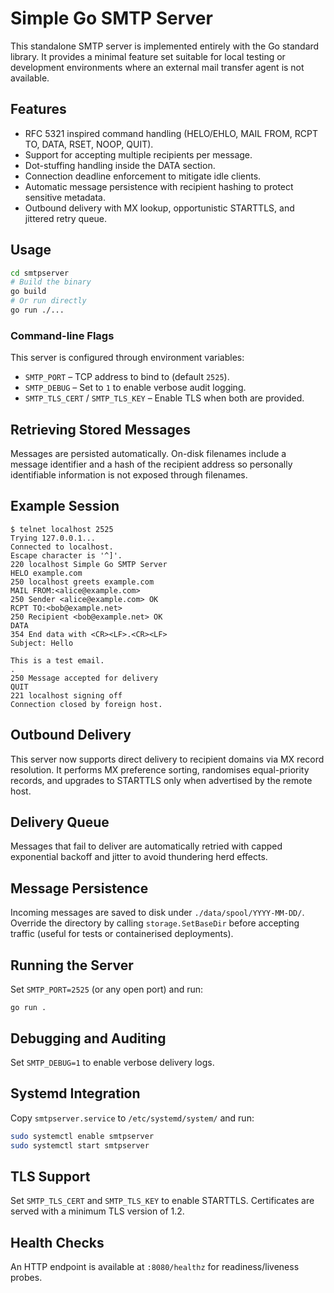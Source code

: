 # Simple Go SMTP Server

This standalone SMTP server is implemented entirely with the Go standard library. It provides a minimal feature set suitable for local testing or development environments where an external mail transfer agent is not available.

## Features

- RFC 5321 inspired command handling (HELO/EHLO, MAIL FROM, RCPT TO, DATA, RSET, NOOP, QUIT).
- Support for accepting multiple recipients per message.
- Dot-stuffing handling inside the DATA section.
- Connection deadline enforcement to mitigate idle clients.
- Automatic message persistence with recipient hashing to protect sensitive metadata.
- Outbound delivery with MX lookup, opportunistic STARTTLS, and jittered retry queue.

## Usage

```bash
cd smtpserver
# Build the binary
go build
# Or run directly
go run ./...
```

### Command-line Flags

This server is configured through environment variables:

- `SMTP_PORT` – TCP address to bind to (default `2525`).
- `SMTP_DEBUG` – Set to `1` to enable verbose audit logging.
- `SMTP_TLS_CERT` / `SMTP_TLS_KEY` – Enable TLS when both are provided.

## Retrieving Stored Messages

Messages are persisted automatically. On-disk filenames include a message identifier and a hash of the recipient address so personally identifiable information is not exposed through filenames.

## Example Session

```
$ telnet localhost 2525
Trying 127.0.0.1...
Connected to localhost.
Escape character is '^]'.
220 localhost Simple Go SMTP Server
HELO example.com
250 localhost greets example.com
MAIL FROM:<alice@example.com>
250 Sender <alice@example.com> OK
RCPT TO:<bob@example.net>
250 Recipient <bob@example.net> OK
DATA
354 End data with <CR><LF>.<CR><LF>
Subject: Hello

This is a test email.
.
250 Message accepted for delivery
QUIT
221 localhost signing off
Connection closed by foreign host.
```


## Outbound Delivery
This server now supports direct delivery to recipient domains via MX record resolution.
It performs MX preference sorting, randomises equal-priority records, and upgrades to STARTTLS only when advertised by the remote host.

## Delivery Queue
Messages that fail to deliver are automatically retried with capped exponential backoff and jitter to avoid thundering herd effects.

## Message Persistence
Incoming messages are saved to disk under `./data/spool/YYYY-MM-DD/`. Override the directory by calling `storage.SetBaseDir` before accepting traffic (useful for tests or containerised deployments).

## Running the Server
Set `SMTP_PORT=2525` (or any open port) and run:
```
go run .
```

## Debugging and Auditing
Set `SMTP_DEBUG=1` to enable verbose delivery logs.

## Systemd Integration
Copy `smtpserver.service` to `/etc/systemd/system/` and run:
```bash
sudo systemctl enable smtpserver
sudo systemctl start smtpserver
```

## TLS Support
Set `SMTP_TLS_CERT` and `SMTP_TLS_KEY` to enable STARTTLS. Certificates are served with a minimum TLS version of 1.2.

## Health Checks
An HTTP endpoint is available at `:8080/healthz` for readiness/liveness probes.
